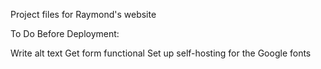 Project files for Raymond's website

To Do Before Deployment:

Write alt text
Get form functional
Set up self-hosting for the Google fonts
